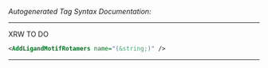 _Autogenerated Tag Syntax Documentation:_

---
XRW TO DO

```xml
<AddLigandMotifRotamers name="(&string;)" />
```



---
